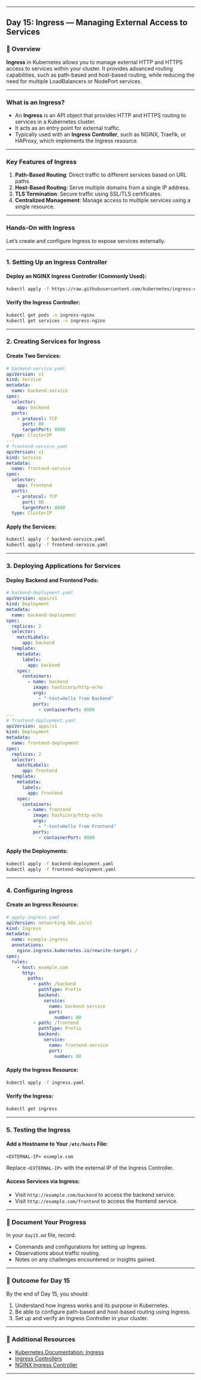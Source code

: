 ﻿---

## Day 15: Ingress — Managing External Access to Services

### 📘 Overview

**Ingress** in Kubernetes allows you to manage external HTTP and HTTPS access to services within your cluster. It provides advanced routing capabilities, such as path-based and host-based routing, while reducing the need for multiple LoadBalancers or NodePort services.

---

### What is an Ingress?

- An **Ingress** is an API object that provides HTTP and HTTPS routing to services in a Kubernetes cluster.
- It acts as an entry point for external traffic.
- Typically used with an **Ingress Controller**, such as NGINX, Traefik, or HAProxy, which implements the Ingress resource.

---

### Key Features of Ingress

1. **Path-Based Routing**: Direct traffic to different services based on URL paths.
2. **Host-Based Routing**: Serve multiple domains from a single IP address.
3. **TLS Termination**: Secure traffic using SSL/TLS certificates.
4. **Centralized Management**: Manage access to multiple services using a single resource.

---


### Hands-On with Ingress

Let’s create and configure Ingress to expose services externally.

---

### 1. Setting Up an Ingress Controller

#### Deploy an NGINX Ingress Controller (Commonly Used):

```bash
kubectl apply -f https://raw.githubusercontent.com/kubernetes/ingress-nginx/main/deploy/static/provider/cloud/deploy.yaml
```

#### Verify the Ingress Controller:
```bash
kubectl get pods -n ingress-nginx
kubectl get services -n ingress-nginx
```

---

### 2. Creating Services for Ingress

#### Create Two Services:

```yaml
# backend-service.yaml
apiVersion: v1
kind: Service
metadata:
  name: backend-service
spec:
  selector:
    app: backend
  ports:
    - protocol: TCP
      port: 80
      targetPort: 8080
  type: ClusterIP
---
# frontend-service.yaml
apiVersion: v1
kind: Service
metadata:
  name: frontend-service
spec:
  selector:
    app: frontend
  ports:
    - protocol: TCP
      port: 80
      targetPort: 8080
  type: ClusterIP
```

#### Apply the Services:
```bash
kubectl apply -f backend-service.yaml
kubectl apply -f frontend-service.yaml
```

---


### 3. Deploying Applications for Services

#### Deploy Backend and Frontend Pods:

```yaml
# backend-deployment.yaml
apiVersion: apps/v1
kind: Deployment
metadata:
  name: backend-deployment
spec:
  replicas: 2
  selector:
    matchLabels:
      app: backend
  template:
    metadata:
      labels:
        app: backend
    spec:
      containers:
        - name: backend
          image: hashicorp/http-echo
          args:
            - "-text=Hello from Backend"
          ports:
            - containerPort: 8080
---
# frontend-deployment.yaml
apiVersion: apps/v1
kind: Deployment
metadata:
  name: frontend-deployment
spec:
  replicas: 2
  selector:
    matchLabels:
      app: frontend
  template:
    metadata:
      labels:
        app: frontend
    spec:
      containers:
        - name: frontend
          image: hashicorp/http-echo
          args:
            - "-text=Hello from Frontend"
          ports:
            - containerPort: 8080
```

#### Apply the Deployments:
```bash
kubectl apply -f backend-deployment.yaml
kubectl apply -f frontend-deployment.yaml
```

---


### 4. Configuring Ingress

#### Create an Ingress Resource:

```yaml
# apply-ingress.yaml
apiVersion: networking.k8s.io/v1
kind: Ingress
metadata:
  name: example-ingress
  annotations:
    nginx.ingress.kubernetes.io/rewrite-target: /
spec:
  rules:
    - host: example.com
      http:
        paths:
          - path: /backend
            pathType: Prefix
            backend:
              service:
                name: backend-service
                port:
                  number: 80
          - path: /frontend
            pathType: Prefix
            backend:
              service:
                name: frontend-service
                port:
                  number: 80
```

#### Apply the Ingress Resource:
```bash
kubectl apply -f ingress.yaml
```

#### Verify the Ingress:
```bash
kubectl get ingress
```

---

### 5. Testing the Ingress

#### Add a Hostname to Your `/etc/hosts` File:

```plaintext
<EXTERNAL-IP> example.com
```

Replace `<EXTERNAL-IP>` with the external IP of the Ingress Controller.

#### Access Services via Ingress:

- Visit `http://example.com/backend` to access the backend service.
- Visit `http://example.com/frontend` to access the frontend service.

---

### 📝 Document Your Progress

In your `day15.md` file, record:
- Commands and configurations for setting up Ingress.
- Observations about traffic routing.
- Notes on any challenges encountered or insights gained.

---

### 🎯 Outcome for Day 15

By the end of Day 15, you should:
1. Understand how Ingress works and its purpose in Kubernetes.
2. Be able to configure path-based and host-based routing using Ingress.
3. Set up and verify an Ingress Controller in your cluster.

---

### 🔗 Additional Resources

- [Kubernetes Documentation: Ingress](https://kubernetes.io/docs/concepts/services-networking/ingress/)
- [Ingress Controllers](https://kubernetes.io/docs/concepts/services-networking/ingress-controllers/)
- [NGINX Ingress Controller](https://kubernetes.github.io/ingress-nginx/)

---